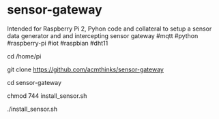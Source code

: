 # sensor-gateway
Intended for Raspberry Pi 2, Pyhon code and collateral to setup a sensor data generator and and intercepting sensor gateway #mqtt #python #raspberry-pi #iot #raspbian #dht11

cd /home/pi

git clone https://github.com/acmthinks/sensor-gateway

cd  sensor-gateway

chmod 744 install_sensor.sh

./install_sensor.sh

